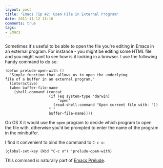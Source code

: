```yaml
---
layout: post
title: "Emacs Tip #2: Open File in External Program"
date: 2011-11-12 11:16
comments: true
tags:
- Emacs
---
```


Sometimes it's useful to be able to open the file you're editing in
Emacs in an external program. For instance - you might be editing
some HTML file and you might want to see how is it looking in a
browser. I use the following handy command to do so:

``` elisp
(defun prelude-open-with ()
  "Simple function that allows us to open the underlying
file of a buffer in an external program."
  (interactive)
  (when buffer-file-name
    (shell-command (concat
                    (if (eq system-type 'darwin)
                        "open"
                      (read-shell-command "Open current file with: "))
                    " "
                    buffer-file-name))))
```

On OS X it would use the `open` program to decide which program to open
the file with, otherwise you'd be prompted to enter the name of the
program in the minibuffer.

I find it convenient to bind the command to `C-c o`:

``` elisp
(global-set-key (kbd "C-c o") 'prelude-open-with)
```

This command is naturally part of [Emacs Prelude](https://github.com/bbatsov/prelude).
